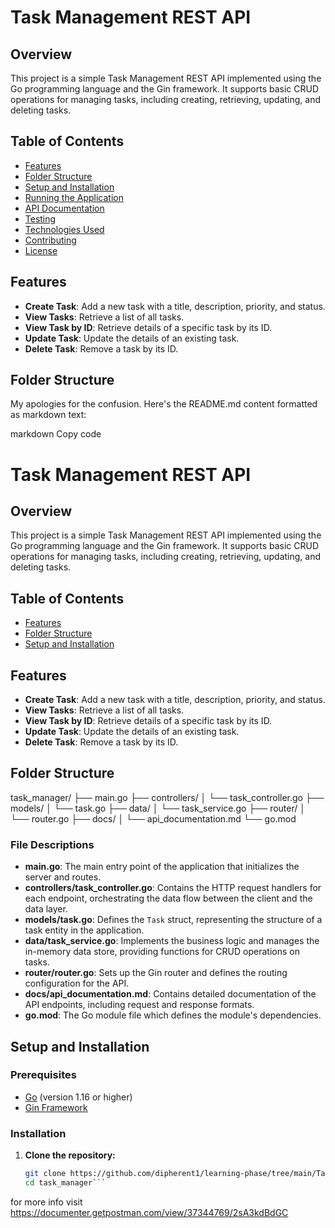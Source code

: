 # Task Management REST API

## Overview

This project is a simple Task Management REST API implemented using the Go programming language and the Gin framework. It supports basic CRUD operations for managing tasks, including creating, retrieving, updating, and deleting tasks.

## Table of Contents

- [Features](#features)
- [Folder Structure](#folder-structure)
- [Setup and Installation](#setup-and-installation)
- [Running the Application](#running-the-application)
- [API Documentation](#api-documentation)
- [Testing](#testing)
- [Technologies Used](#technologies-used)
- [Contributing](#contributing)
- [License](#license)

## Features

- **Create Task**: Add a new task with a title, description, priority, and status.
- **View Tasks**: Retrieve a list of all tasks.
- **View Task by ID**: Retrieve details of a specific task by its ID.
- **Update Task**: Update the details of an existing task.
- **Delete Task**: Remove a task by its ID.

## Folder Structure


My apologies for the confusion. Here's the README.md content formatted as markdown text:

markdown
Copy code
# Task Management REST API

## Overview

This project is a simple Task Management REST API implemented using the Go programming language and the Gin framework. It supports basic CRUD operations for managing tasks, including creating, retrieving, updating, and deleting tasks.

## Table of Contents

- [Features](#features)
- [Folder Structure](#folder-structure)
- [Setup and Installation](#setup-and-installation)


## Features

- **Create Task**: Add a new task with a title, description, priority, and status.
- **View Tasks**: Retrieve a list of all tasks.
- **View Task by ID**: Retrieve details of a specific task by its ID.
- **Update Task**: Update the details of an existing task.
- **Delete Task**: Remove a task by its ID.

## Folder Structure

task_manager/
├── main.go
├── controllers/
│ └── task_controller.go
├── models/
│ └── task.go
├── data/
│ └── task_service.go
├── router/
│ └── router.go
├── docs/
│ └── api_documentation.md
└── go.mod


### File Descriptions

- **main.go**: The main entry point of the application that initializes the server and routes.
- **controllers/task_controller.go**: Contains the HTTP request handlers for each endpoint, orchestrating the data flow between the client and the data layer.
- **models/task.go**: Defines the `Task` struct, representing the structure of a task entity in the application.
- **data/task_service.go**: Implements the business logic and manages the in-memory data store, providing functions for CRUD operations on tasks.
- **router/router.go**: Sets up the Gin router and defines the routing configuration for the API.
- **docs/api_documentation.md**: Contains detailed documentation of the API endpoints, including request and response formats.
- **go.mod**: The Go module file which defines the module's dependencies.

## Setup and Installation

### Prerequisites

- [Go](https://golang.org/doc/install) (version 1.16 or higher)
- [Gin Framework](https://github.com/gin-gonic/gin)

### Installation

1. **Clone the repository:**
   ```bash
   git clone https://github.com/dipherent1/learning-phase/tree/main/Task-4/task_manager
   cd task_manager```
for more info visit https://documenter.getpostman.com/view/37344769/2sA3kdBdGC

   